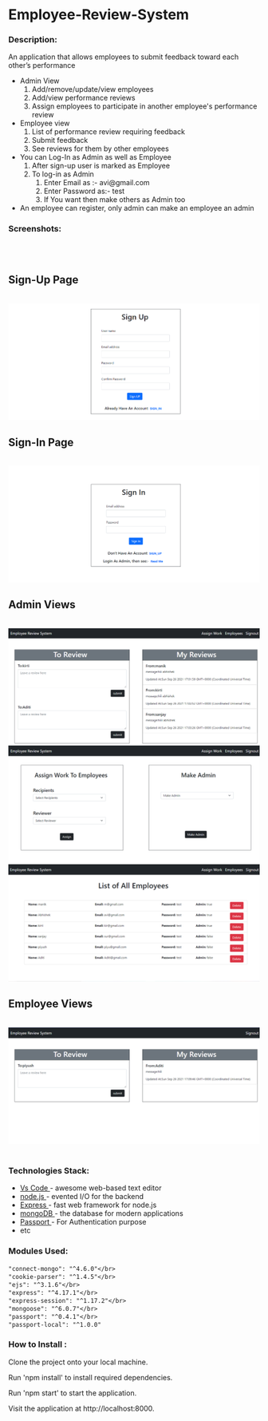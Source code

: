 # Employee-Review-System

 ### Description: ######
An application that allows employees to submit feedback toward each other’s performance

<ul>
  <li>Admin View
        <ol>
        <li>Add/remove/update/view employees</li>
        <li>Add/view performance reviews</li>
        <li>Assign employees to participate in another employee's performance review</li>
        </ol>
  </li>
   <li>Employee view
        <ol>
        <li>List of performance review requiring feedback</li>
        <li>Submit feedback</li>
        <li>See reviews for them by other employees</li>
        </ol>
  </li>
  <li>You can Log-In as Admin as well as Employee
        <ol>
        <li>After sign-up user is marked as Employee </li>
        <li>To log-in as Admin
            <ol>  
              <li>Enter Email as :- avi@gmail.com </li>
              <li>Enter Password as:- test </li> 
              <li>If You want then make others as Admin too </li>
            </ol>
        </li>
        </ol>
  </li>
  <li>An employee can register, only admin can make an employee an admin</li>
</ul>

### Screenshots: ######
</br>
</br>
<h2> Sign-Up Page </h2>
</br>

<img src="https://github.com/AbhishekV9/Employee-Review-System/blob/master/assets/screenshot/signup.png" />
</br>

<h2> Sign-In Page </h2>
</br>
<img src="https://github.com/AbhishekV9/Employee-Review-System/blob/master/assets/screenshot/SignIn.png" />
</br>

<h2> Admin Views </h2>
</br>
<img src="https://github.com/AbhishekV9/Employee-Review-System/blob/master/assets/screenshot/AdminView1.png" />
</br>
<img src="https://github.com/AbhishekV9/Employee-Review-System/blob/master/assets/screenshot/AdminView2.png" />
</br>
<img src="https://github.com/AbhishekV9/Employee-Review-System/blob/master/assets/screenshot/AdminView3.png" />
</br>
<h2> Employee Views </h2>
</br>
<img src="https://github.com/AbhishekV9/Employee-Review-System/blob/master/assets/screenshot/EmployeeView.png" />
</br>
</br>

### Technologies Stack: ######
<ul>
  <li><a href="https://code.visualstudio.com/">Vs Code </a>- awesome web-based text editor </li>
  <li><a href="https://nodejs.org/en//">node.js </a>- evented I/O for the backend </li>
  <li><a href="https://expressjs.com/">Express </a>- fast web framework for node.js </li>
  <li><a href="https://www.mongodb.com/">mongoDB </a>- the database for modern applications </li>
  <li><a href="http://www.passportjs.org/">Passport </a>- For Authentication purpose </li>
  <li>etc </li>
</ul>

### Modules Used: ######

    "connect-mongo": "^4.6.0"</br>
    "cookie-parser": "^1.4.5"</br>
    "ejs": "^3.1.6"</br>
    "express": "^4.17.1"</br>
    "express-session": "^1.17.2"</br>
    "mongoose": "^6.0.7"</br>
    "passport": "^0.4.1"</br>
    "passport-local": "^1.0.0"
 
 ### How to Install : ######
 
Clone the project onto your local machine.

Run 'npm install' to install required dependencies.

Run 'npm start' to start the application.

Visit the application at http://localhost:8000.

